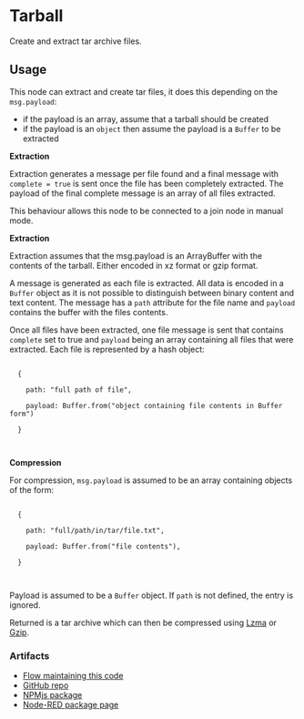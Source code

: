 # Tarball

Create and extract tar archive files.

## Usage

This node can extract and create tar files, it does this depending on the `msg.payload`:

- if the payload is an array, assume that a tarball should be created
- if the payload is an `object` then assume the payload is a `Buffer` to be extracted

**Extraction**

Extraction generates a message per file found and a final message with `complete = true` is sent once the file has been completely extracted. The payload of the final complete message is an array of all files extracted.

This behaviour allows this node to be connected to a join node in manual mode.


<p><b>Extraction</b>

<p>
  Extraction assumes that the msg.payload is an ArrayBuffer with
  the contents of the tarball. Either encoded in xz format or
  gzip format.

<p>
  A message is generated as each file is extracted. All data is encoded
  in a <code>Buffer</code> object as it is not possible to distinguish between
  binary content and text content. The message has a <code>path</code> attribute 
  for the file name and <code>payload</code> contains the buffer with the files
  contents.

<p>
  Once all files have been extracted, one file message is sent that
  contains <code>complete</code> set to true and <code>payload</code> being an array containing
  all files that were extracted. Each file is represented by a hash
  object: 
<p>
  <code>
  {<br>
    path: "full path of file",<br>
    payload: Buffer.from("object containing file contents in Buffer form")<br>
  }<br>
  </code>



**Compression**

<p>
  For compression, <code>msg.payload</code> is assumed to be an array containing
  objects of the form:

<p>
  <code>
  {<br>
    path: "full/path/in/tar/file.txt",<br>
    payload: Buffer.from("file contents"),<br>
  }<br>
  </code>
<p>
  Payload is assumed to be a <code>Buffer</code> object. If <code>path</code> is not defined, the
  entry is ignored.

<p>
  Returned is a tar archive which can then be compressed using 
  <a href="https://flows.nodered.org/node/@ecraneworldwide/node-red-contrib-lz4" target="_blank">Lzma</a>
  or <a href="https://flows.nodered.org/node/node-red-contrib-gzip" target="_blank">Gzip</a>.
  

### Artifacts

- [Flow maintaining this code](https://flowhub.org/f/cd8ee0cc76ab3339)
- [GitHub repo](https://github.com/gorenje/node-red-contrib-tarball)
- [NPMjs package](https://www.npmjs.com/package/@gregoriusrippenstein/node-red-contrib-tarball)
- [Node-RED package page](https://flows.nodered.org/node/@gregoriusrippenstein/node-red-contrib-tarball)

